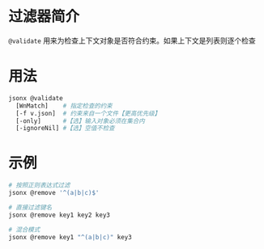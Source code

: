 # 过滤器简介

`@validate` 用来为检查上下文对象是否符合约束。如果上下文是列表则逐个检查
    
# 用法

```bash
jsonx @validate
  [WnMatch]    # 指定检查的约束
  [-f v.json]  # 约束来自一个文件【更高优先级】
  [-only]      #【选】输入对象必须在集合内
  [-ignoreNil] #【选】空值不检查
```

# 示例

```bash
# 按照正则表达式过滤
jsonx @remove '^(a|b|c)$'

# 直接过滤键名
jsonx @remove key1 key2 key3

# 混合模式
jsonx @remove key1 "^(a|b|c)" key3
```
